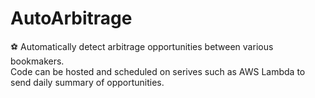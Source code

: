 # AutoArbitrage
⚽️ Automatically detect arbitrage opportunities between various bookmakers.  <br />
Code can be hosted and scheduled on serives such as AWS Lambda to send daily summary of opportunities.
